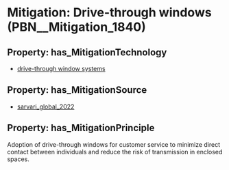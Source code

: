 # Mitigation: __Drive-through windows__ (PBN__Mitigation_1840)

## Property: has_MitigationTechnology

* [drive-through window systems](../Technology/PBN__Technology_4100)

## Property: has_MitigationSource

* [sarvari_global_2022](../Article/PBN__Article_27)

## Property: has_MitigationPrinciple

Adoption of drive-through windows for customer service to minimize direct contact between individuals and reduce the risk of transmission in enclosed spaces.

